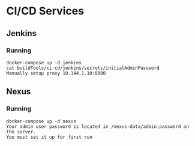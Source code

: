 # CI/CD Services

## Jenkins

### Running
```
docker-compose up -d jenkins
cat buildTools/ci-cd/jenkins/secrets/initialAdminPassword
Manually setup proxy 10.144.1.10:8080
```

## Nexus

### Running
```
docker-compose up -d nexus
Your admin user password is located in /nexus-data/admin.password on the server.
You must set it up for first run
```